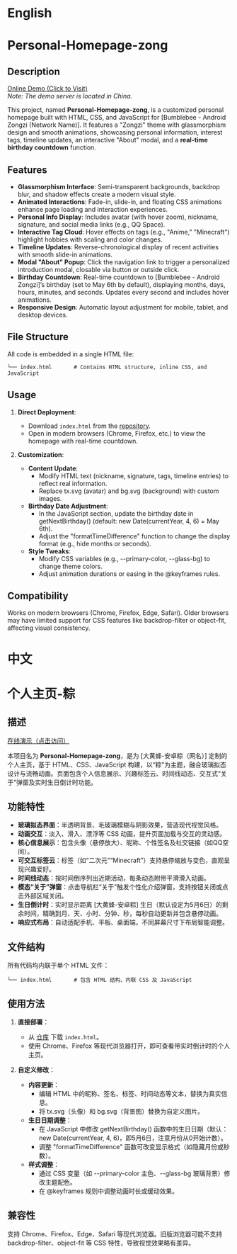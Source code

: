 # English  

# Personal-Homepage-zong  


## Description  
[Online Demo (Click to Visit)](https://www.rockaz.top/banburubi/)  
*Note: The demo server is located in China.*  

This project, named **Personal-Homepage-zong**, is a customized personal homepage built with HTML, CSS, and JavaScript for [Bumblebee - Android Zongzi (Network Name)]. It features a "Zongzi" theme with glassmorphism design and smooth animations, showcasing personal information, interest tags, timeline updates, an interactive "About" modal, and a **real-time birthday countdown** function.  


## Features  
- **Glassmorphism Interface**: Semi-transparent backgrounds, backdrop blur, and shadow effects create a modern visual style.  
- **Animated Interactions**: Fade-in, slide-in, and floating CSS animations enhance page loading and interaction experiences.  
- **Personal Info Display**: Includes avatar (with hover zoom), nickname, signature, and social media links (e.g., QQ Space).  
- **Interactive Tag Cloud**: Hover effects on tags (e.g., "Anime," "Minecraft") highlight hobbies with scaling and color changes.  
- **Timeline Updates**: Reverse-chronological display of recent activities with smooth slide-in animations.  
- **Modal "About" Popup**: Click the navigation link to trigger a personalized introduction modal, closable via button or outside click.  
- **Birthday Countdown**: Real-time countdown to [Bumblebee - Android Zongzi]’s birthday (set to May 6th by default), displaying months, days, hours, minutes, and seconds. Updates every second and includes hover animations.  
- **Responsive Design**: Automatic layout adjustment for mobile, tablet, and desktop devices.  


## File Structure  
All code is embedded in a single HTML file:  
```  
└── index.html       # Contains HTML structure, inline CSS, and JavaScript  
```  


## Usage  
1. **Direct Deployment**:  
   - Download `index.html` from the [repository](https://github.com/add-qwq/Personal-Homepage-zong).  
   - Open in modern browsers (Chrome, Firefox, etc.) to view the homepage with real-time countdown.  

2. **Customization**:  
   - **Content Update**:  
     - Modify HTML text (nickname, signature, tags, timeline entries) to reflect real information.  
     - Replace tx.svg (avatar) and bg.svg (background) with custom images.  
   - **Birthday Date Adjustment**:  
     - In the JavaScript section, update the birthday date in getNextBirthday() (default: new Date(currentYear, 4, 6) = May 6th).  
     - Adjust the "formatTimeDifference" function to change the display format (e.g., hide months or seconds).  
   - **Style Tweaks**:  
     - Modify CSS variables (e.g., --primary-color, --glass-bg) to change theme colors.  
     - Adjust animation durations or easing in the @keyframes rules.  


## Compatibility  
Works on modern browsers (Chrome, Firefox, Edge, Safari). Older browsers may have limited support for CSS features like backdrop-filter or object-fit, affecting visual consistency.  


# 中文  

# 个人主页-粽  


## 描述  
[在线演示（点击访问）](https://www.rockaz.top/banburubi/)   

本项目名为 **Personal-Homepage-zong**，是为 [大黄蜂-安卓粽（网名）] 定制的个人主页，基于 HTML、CSS、JavaScript 构建，以“粽”为主题，融合玻璃拟态设计与流畅动画。页面包含个人信息展示、兴趣标签云、时间线动态、交互式“关于”弹窗及实时生日倒计时功能。  


## 功能特性  
- **玻璃拟态界面**：半透明背景、毛玻璃模糊与阴影效果，营造现代视觉风格。  
- **动画交互**：淡入、滑入、漂浮等 CSS 动画，提升页面加载与交互的灵动感。  
- **核心信息展示**：包含头像（悬停放大）、昵称、个性签名及社交链接（如QQ空间）。  
- **可交互标签云**：标签（如“二次元”“Minecraft”）支持悬停缩放与变色，直观呈现兴趣爱好。  
- **时间线动态**：按时间倒序列出近期活动，每条动态附带平滑滑入动画。  
- **模态“关于”弹窗**：点击导航栏“关于”触发个性化介绍弹窗，支持按钮关闭或点击外部区域关闭。  
- **生日倒计时**：实时显示距离 [大黄蜂-安卓粽] 生日（默认设定为5月6日）的剩余时间，精确到月、天、小时、分钟、秒，每秒自动更新并包含悬停动画。  
- **响应式布局**：自动适配手机、平板、桌面端，不同屏幕尺寸下布局智能调整。  


## 文件结构  
所有代码均内联于单个 HTML 文件：  
```  
└── index.html       # 包含 HTML 结构、内联 CSS 及 JavaScript
```  


## 使用方法  
1. **直接部署**：  
   - 从 [仓库](https://github.com/add-qwq/Personal-Homepage-zong) 下载 `index.html`。  
   - 使用 Chrome、Firefox 等现代浏览器打开，即可查看带实时倒计时的个人主页。  

2. **自定义修改**：  
   - **内容更新**：  
     - 编辑 HTML 中的昵称、签名、标签、时间动态等文本，替换为真实信息。  
     - 将 tx.svg（头像）和 bg.svg（背景图）替换为自定义图片。  
   - **生日日期调整**：  
     - 在 JavaScript 中修改 getNextBirthday() 函数中的生日日期（默认：new Date(currentYear, 4, 6)，即5月6日，注意月份从0开始计数）。  
     - 调整 "formatTimeDifference" 函数可改变显示格式（如隐藏月份或秒数）。  
   - **样式调整**：  
     - 通过 CSS 变量（如 --primary-color 主色、--glass-bg 玻璃背景）修改主题配色。  
     - 在 @keyframes 规则中调整动画时长或缓动效果。  


## 兼容性  
支持 Chrome、Firefox、Edge、Safari 等现代浏览器。旧版浏览器可能不支持 backdrop-filter、object-fit 等 CSS 特性，导致视觉效果略有差异。
